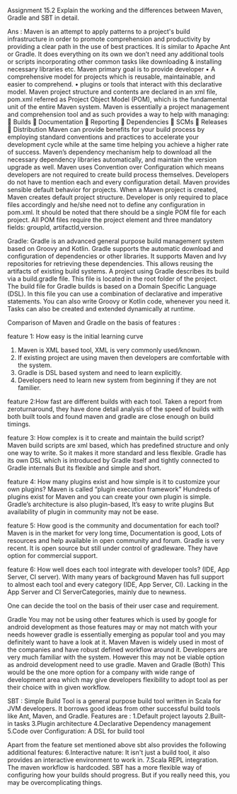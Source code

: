 Assignment 15.2
Explain the working and the differences between Maven, Gradle and SBT in detail.

Ans : Maven is an attempt to apply patterns to a project's build infrastructure in order to promote comprehension and productivity by
providing a clear path in the use of best practices. It is similar to Apache Ant or Gradle. It does everything on its own we don’t need
any additional tools or scripts incorporating other common tasks like downloading & installing necessary libraries etc.
Maven primary goal is to provide developer
•	A comprehensive model for projects which is reusable, maintainable, and easier to comprehend.
•	plugins or tools that interact with this declarative model.
Maven project structure and contents are declared in an xml file, pom.xml referred as Project Object Model (POM), which is the fundamental
unit of the entire Maven system. Maven is essentially a project management and comprehension tool and as such provides a way to help with
managing:
	Builds
	Documentation
	Reporting
	Dependencies
	SCMs
	Releases
	Distribution
Maven can provide benefits for your build process by employing standard conventions and practices to accelerate your development cycle
while at the same time helping you achieve a higher rate of success. Maven’s dependency mechanism help to download all the necessary 
dependency libraries automatically, and maintain the version upgrade as well.
Maven uses Convention over Configuration which means developers are not required to create build process themselves. Developers do not
have to mention each and every configuration detail. Maven provides sensible default behavior for projects. When a Maven project is
created, Maven creates default project structure. Developer is only required to place files accordingly and he/she need not to define any
configuration in pom.xml. It should be noted that there should be a single POM file for each project. All POM files require the project
element and three mandatory fields: groupId, artifactId,version.

Gradle: Gradle is an advanced general purpose build management system based on Groovy and Kotlin. Gradle supports the automatic download
and configuration of dependencies or other libraries. It supports Maven and Ivy repositories for retrieving these dependencies. This
allows reusing the artifacts of existing build systems.
A project using Gradle describes its build via a build.gradle file. This file is located in the root folder of the project. The build
file for Gradle builds is based on a Domain Specific Language (DSL). In this file you can use a combination of declarative and
imperative statements. You can also write Groovy or Kotlin code, whenever you need it. Tasks can also be created and extended 
dynamically at runtime.

Comparison of Maven and Gradle on the basis of features :

feature 1: How easy is the initial learning curve	
1) Maven is XML based tool, XML is very commonly used/known.
2) If existing project are using maven then developers are comfortable with the system.	
1) Gradle is DSL based system and need to learn explicitly.
2) Developers need to learn new system from beginning if they are not familier.

feature 2:How fast are different builds with each tool.
Taken a report from zeroturnaround, they have done detail analysis of the speed of builds with both built tools and found maven and
gradle are close enough on build timings.

feature 3: How complex is it to create and maintain the build script?	
Maven build scripts are xml based, which has predefined structure and only one way to write.
So it makes it more standard and less flexible.	
Gradle has its own DSL which is introduced by Gradle itself and tightly connected to Gradle internals But its flexible and simple and short.

feature 4: How many plugins exist and how simple is it to customize your own plugins?
Maven is called “plugin execution framework” Hundreds of plugins exist for Maven and you can create your own plugin is simple.
Gradle’s architecture is also plugin-based, It’s easy to write plugins But availability of plugin in community may not be ease.

feature 5: How good is the community and documentation for each tool?	
Maven is in the market for very long time, Documentation is good, Lots of resources and help available in open community and forum.
Gradle is very recent. It is open source but still under control of gradleware. They have option for commercial support.

feature 6: How well does each tool integrate with developer tools? (IDE, App Server, CI server).
With many years of background Maven has full support to almost each tool and every category (IDE, App Server, CI). Lacking in the App
Server and CI ServerCategories, mainly due to newness.

One can decide the tool on the basis of their user case and requirement.

Gradle
You may not be using other features which is used by google for android development as those features may or may not match with your needs however gradle is essentially emerging as popular tool and you may definitely want to have a look at it.
Maven
Maven is widely used in most of the companies and have robust defined workflow around it. Developers are very much familiar with the
system. However this may not be viable option as android development need to use gradle.
Maven and Gradle (Both)
This would be the one more option for a company with wide range of development area which may give developers flexibility to adopt tool as per their choice with in given workflow.

SBT : Simple Build Tool is a general purpose build tool written in Scala for JVM developers. It borrows good ideas from other successful
build tools like Ant, Maven, and Gradle.
Features are :
1.Default project layouts
2.Built-in tasks
3.Plugin architecture
4.Declarative Dependency management
5.Code over Configuration: A DSL for build tool

Apart from the feature set mentioned above sbt also provides the following additional features:
6.Interactive nature: It isn't just a build tool, it also provides an interactive environment to work in.
7.Scala REPL integration.
The maven workflow is hardcoded. SBT has a more flexible way of configuring how your builds should progress. But
if you really need this, you may be overcomplicating things.
